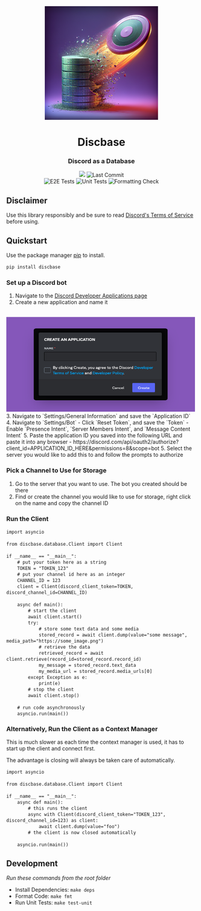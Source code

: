 <div align="center">
    <img src="https://raw.githubusercontent.com/joeyagreco/discbase/main/img/discbase_1.png" alt="discbase logo" width="300"/>
<h1>Discbase</h1>
<h3>Discord as a Database</h3>

<a target="_blank" href="https://www.python.org/downloads/" title="Python version"><img src="https://img.shields.io/badge/python-%3E=_3.10-teal.svg"></a>
![Last Commit](https://img.shields.io/github/last-commit/joeyagreco/discbase)
<br>
![E2E Tests](https://github.com/joeyagreco/discbase/actions/workflows/e2e-tests.yml/badge.svg)
![Unit Tests](https://github.com/joeyagreco/discbase/actions/workflows/unit-tests.yml/badge.svg)
![Formatting Check](https://github.com/joeyagreco/discbase/actions/workflows/formatting-check.yml/badge.svg)
</div>

## Disclaimer
Use this library responsibly and be sure to read [Discord's Terms of Service](https://discord.com/terms) before using.

## Quickstart

Use the package manager [pip](https://pip.pypa.io/en/stable/) to install.

```bash
pip install discbase
```

### Set up a Discord bot

1. Navigate to the [Discord Developer Applications page](https://discord.com/developers/applications)
2. Create a new application and name it
</br>
<img src="https://raw.githubusercontent.com/joeyagreco/discbase/main/img/quickstart/create_an_application.png" width="500" height="250">
</br>
3. Navigate to `Settings/General Information` and save the `Application ID`
4. Navigate to `Settings/Bot`
    - Click `Reset Token`, and save the `Token`
    - Enable `Presence Intent`, `Server Members Intent`, and `Message Content Intent`
5. Paste the application ID you saved into the following URL and paste it into any browser
    - https://discord.com/api/oauth2/authorize?client_id=APPLICATION_ID_HERE&permissions=8&scope=bot
5. Select the server you would like to add this to and follow the prompts to authorize

### Pick a Channel to Use for Storage
1. Go to the server that you want to use. The bot you created should be there
2. Find or create the channel you would like to use for storage, right click on the name and copy the channel ID

### Run the Client

```python3
import asyncio

from discbase.database.Client import Client

if __name__ == "__main__":
    # put your token here as a string
    TOKEN = "TOKEN_123"
    # put your channel id here as an integer
    CHANNEL_ID = 123
    client = Client(discord_client_token=TOKEN, discord_channel_id=CHANNEL_ID)
    
    async def main():
        # start the client
        await client.start()
        try:
            # store some text data and some media
            stored_record = await client.dump(value="some message", media_path="https://some_image.png")
            # retrieve the data
            retrieved_record = await client.retrieve(record_id=stored_record.record_id)
            my_message = stored_record.text_data
            my_media_url = stored_record.media_urls[0]
        except Exception as e:
            print(e)
        # stop the client
        await client.stop()
    
    # run code asynchronously
    asyncio.run(main())
```

### Alternatively, Run the Client as a Context Manager

This is much slower as each time the context manager is used, it has to start up the client and connect first.

The advantage is closing will always be taken care of automatically.

```python3
import asyncio

from discbase.database.Client import Client

if __name__ == "__main__":
    async def main():
        # this runs the client
        async with Client(discord_client_token="TOKEN_123", discord_channel_id=123) as client:
            await client.dump(value="foo")
        # the client is now closed automatically

    asyncio.run(main())
```




## Development

_Run these commands from the root folder_
- Install Dependencies: `make deps`
- Format Code: `make fmt`
- Run Unit Tests: `make test-unit`
